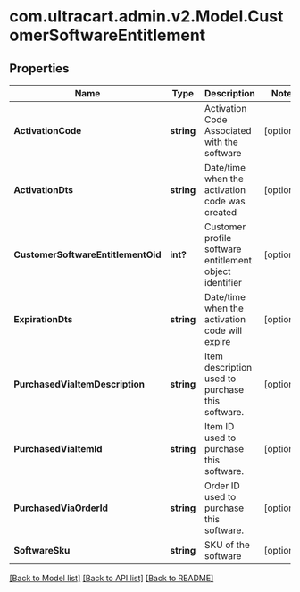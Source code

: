 # com.ultracart.admin.v2.Model.CustomerSoftwareEntitlement
## Properties

Name | Type | Description | Notes
------------ | ------------- | ------------- | -------------
**ActivationCode** | **string** | Activation Code Associated with the software | [optional] 
**ActivationDts** | **string** | Date/time when the activation code was created | [optional] 
**CustomerSoftwareEntitlementOid** | **int?** | Customer profile software entitlement object identifier | [optional] 
**ExpirationDts** | **string** | Date/time when the activation code will expire | [optional] 
**PurchasedViaItemDescription** | **string** | Item description used to purchase this software. | [optional] 
**PurchasedViaItemId** | **string** | Item ID used to purchase this software. | [optional] 
**PurchasedViaOrderId** | **string** | Order ID used to purchase this software. | [optional] 
**SoftwareSku** | **string** | SKU of the software | [optional] 


[[Back to Model list]](../README.md#documentation-for-models) [[Back to API list]](../README.md#documentation-for-api-endpoints) [[Back to README]](../README.md)

